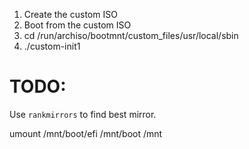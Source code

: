 1. Create the custom ISO
2. Boot from the custom ISO
3. cd /run/archiso/bootmnt/custom_files/usr/local/sbin
4. ./custom-init1


# TODO:
Use `rankmirrors` to find best mirror.

umount /mnt/boot/efi /mnt/boot /mnt
